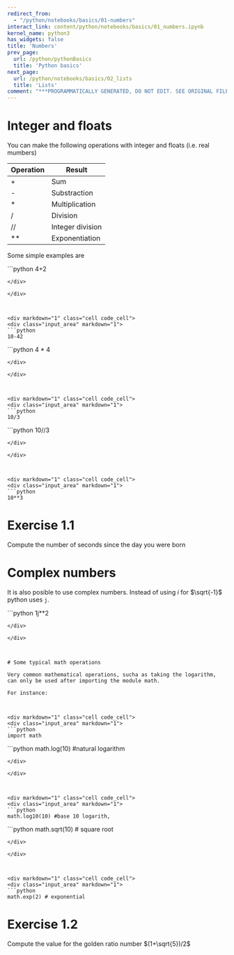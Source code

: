 ```yaml
---
redirect_from:
  - "/python/notebooks/basics/01-numbers"
interact_link: content/python/notebooks/basics/01_numbers.ipynb
kernel_name: python3
has_widgets: false
title: 'Numbers'
prev_page:
  url: /python/pythonBasics
  title: 'Python basics'
next_page:
  url: /python/notebooks/basics/02_lists
  title: 'Lists'
comment: "***PROGRAMMATICALLY GENERATED, DO NOT EDIT. SEE ORIGINAL FILES IN /content***"
---
```



# Integer and floats

You can make the following operations with integer and floats (i.e. real mumbers)

| Operation | Result       |
| --------- | --------------- |
|    +      | Sum           |
|    -      | Substraction           |
|    *      | Multiplication  |
|    /      | Division        |
|    //     | Integer division |
|    \*\*   | Exponentiation        |

Some simple examples are



<div markdown="1" class="cell code_cell">
<div class="input_area" markdown="1">
```python
4+2

```
</div>

</div>



<div markdown="1" class="cell code_cell">
<div class="input_area" markdown="1">
```python
10-42

```
</div>

</div>



<div markdown="1" class="cell code_cell">
<div class="input_area" markdown="1">
```python
4 * 4

```
</div>

</div>



<div markdown="1" class="cell code_cell">
<div class="input_area" markdown="1">
```python
10/3

```
</div>

</div>



<div markdown="1" class="cell code_cell">
<div class="input_area" markdown="1">
```python
10//3

```
</div>

</div>



<div markdown="1" class="cell code_cell">
<div class="input_area" markdown="1">
```python
10**3

```
</div>

</div>



# Exercise 1.1

Compute the number of seconds since the day you were born



# Complex numbers

It is also posible to use complex numbers. Instead of using $i$ for $\sqrt{-1}$ python uses `j`.



<div markdown="1" class="cell code_cell">
<div class="input_area" markdown="1">
```python
1j**2

```
</div>

</div>



# Some typical math operations

Very common mathematical operations, sucha as taking the logarithm, can only be used after importing the module math.

For instance:



<div markdown="1" class="cell code_cell">
<div class="input_area" markdown="1">
```python
import math

```
</div>

</div>



<div markdown="1" class="cell code_cell">
<div class="input_area" markdown="1">
```python
math.log(10) #natural logarithm

```
</div>

</div>



<div markdown="1" class="cell code_cell">
<div class="input_area" markdown="1">
```python
math.log10(10) #base 10 logarith,

```
</div>

</div>



<div markdown="1" class="cell code_cell">
<div class="input_area" markdown="1">
```python
math.sqrt(10) # square root

```
</div>

</div>



<div markdown="1" class="cell code_cell">
<div class="input_area" markdown="1">
```python
math.exp(2) # exponential

```
</div>

</div>



# Exercise 1.2

Compute the value for the golden ratio number $(1+\sqrt{5})/2$

